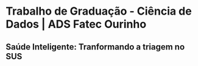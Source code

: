 # Trabalho de Graduação - Ciência de Dados | ADS Fatec Ourinho

## Saúde Inteligente: Tranformando a triagem no SUS